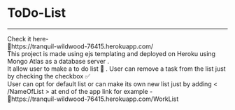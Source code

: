 <h1> ToDo-List</h1>
<hr>
Check it here-<br>
 📍https://tranquil-wildwood-76415.herokuapp.com/
<br>
This project is made using ejs templating and deployed on Heroku using Mongo Atlas as a database server .<br>
It allow user to make a to do list 📝 . User can remove a task from the list just by checking the checkbox ✅<br>
User can opt for default list or can make its own new list just by adding  < /NameOfList > at end of the app link 
for example -<br>
 📌https://tranquil-wildwood-76415.herokuapp.com/WorkList  
<br>

